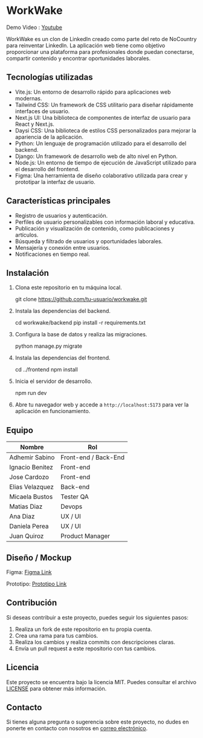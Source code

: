 # WorkWake

Demo Video : [Youtube](https://www.youtube.com/watch?v=_cTwoRfDBH4)

WorkWake es un clon de LinkedIn creado como parte del reto de NoCountry para reinventar LinkedIn. La aplicación web tiene como objetivo proporcionar una plataforma para profesionales donde puedan conectarse, compartir contenido y encontrar oportunidades laborales.

## Tecnologías utilizadas

- Vite.js: Un entorno de desarrollo rápido para aplicaciones web modernas.
- Tailwind CSS: Un framework de CSS utilitario para diseñar rápidamente interfaces de usuario.
- Next.js UI: Una biblioteca de componentes de interfaz de usuario para React y Next.js.
- Daysi CSS: Una biblioteca de estilos CSS personalizados para mejorar la apariencia de la aplicación.
- Python: Un lenguaje de programación utilizado para el desarrollo del backend.
- Django: Un framework de desarrollo web de alto nivel en Python.
- Node.js: Un entorno de tiempo de ejecución de JavaScript utilizado para el desarrollo del frontend.
- Figma: Una herramienta de diseño colaborativo utilizada para crear y prototipar la interfaz de usuario.

## Características principales

- Registro de usuarios y autenticación.
- Perfiles de usuario personalizables con información laboral y educativa.
- Publicación y visualización de contenido, como publicaciones y artículos.
- Búsqueda y filtrado de usuarios y oportunidades laborales.
- Mensajería y conexión entre usuarios.
- Notificaciones en tiempo real.

## Instalación

1. Clona este repositorio en tu máquina local.
   
   git clone https://github.com/tu-usuario/workwake.git
   

2. Instala las dependencias del backend.
   
   cd workwake/backend
   pip install -r requirements.txt
   

3. Configura la base de datos y realiza las migraciones.
   
   python manage.py migrate
   

4. Instala las dependencias del frontend.
   
   cd ../frontend
   npm install
   

5. Inicia el servidor de desarrollo.
   
   npm run dev
   

6. Abre tu navegador web y accede a `http://localhost:5173` para ver la aplicación en funcionamiento.


## Equipo

| Nombre          | Rol                      |
|-----------------|--------------------------|
| Adhemir Sabino  | Front-end / Back-End     |
| Ignacio Benitez | Front-end                |
| Jose Cardozo    | Front-end                |
| Elias Velazquez | Back-end                 |
| Micaela Bustos  | Tester QA                |
| Matias Diaz     | Devops                   |
| Ana Diaz        | UX / UI                  |
| Daniela Perea   | UX / UI                  |
| Juan Quiroz     | Product Manager          |

## Diseño / Mockup

Figma: [Figma Link](https://www.figma.com/file/eCwzhdXoXqQvIM0pW8XTpN/Workwave-S10-09?type=design&node-id=1059%3A7576&mode=design&t=NGvA3kOVlVVosfPt-1)

Prototipo: [Prototipo Link](https://www.figma.com/proto/eCwzhdXoXqQvIM0pW8XTpN/Workwave-S10-09?type=design&node-id=1759-41910&t=BKcBrq4kny7qc5vp-1&scaling=scale-down&page-id=1059%3A7576&starting-point-node-id=1759%3A41910&mode=design)

## Contribución

Si deseas contribuir a este proyecto, puedes seguir los siguientes pasos:

1. Realiza un fork de este repositorio en tu propia cuenta.
2. Crea una rama para tus cambios.
3. Realiza los cambios y realiza commits con descripciones claras.
4. Envía un pull request a este repositorio con tus cambios.

## Licencia

Este proyecto se encuentra bajo la licencia MIT. Puedes consultar el archivo [LICENSE](LICENSE) para obtener más información.

## Contacto

Si tienes alguna pregunta o sugerencia sobre este proyecto, no dudes en ponerte en contacto con nosotros en [correo electrónico](mailto:WorkWave2023@gmail.com).
